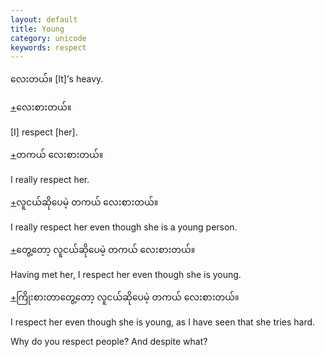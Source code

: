 ```yaml
---
layout: default
title: Young
category: unicode
keywords: respect
---
```


<p><span class='mm3'>လေးတယ်။</span> [It]’s heavy.</p>
<p class="hide-trigger"><a href='#'>+</a><span class='mm3'>လေးစားတယ်။</span></p>
<p class='hide-this'>[I] respect [her].</p>

<p class="hide-trigger"><a href='#'>+</a><span class='mm3'>တကယ် လေးစားတယ်။</span></p>
<p class='hide-this'>I really respect her.</p>

<p class="hide-trigger"><a href='#'>+</a><span class='mm3'>လူငယ်ဆိုပေမဲ့ တကယ် လေးစားတယ်။</span></p>
<p class='hide-this'>I really respect her even though she is a young person.</p>

<p class="hide-trigger"><a href='#'>+</a><span class='mm3'>တွေ့တော့ လူငယ်ဆိုပေမဲ့ တကယ် လေးစားတယ်။</span></p>
<p class='hide-this'>Having met her, I respect her even though she is young.</p>

<p class="hide-trigger"><a href='#'>+</a><span class='mm3'>ကြိုးစားတာတွေ့တော့ လူငယ်ဆိုပေမဲ့ တကယ် လေးစားတယ်။</span></p>
<p class='hide-this'>I respect her even though she is young, as I have seen that she tries hard.</p>

<p>Why do you respect people? And despite what?</p>
